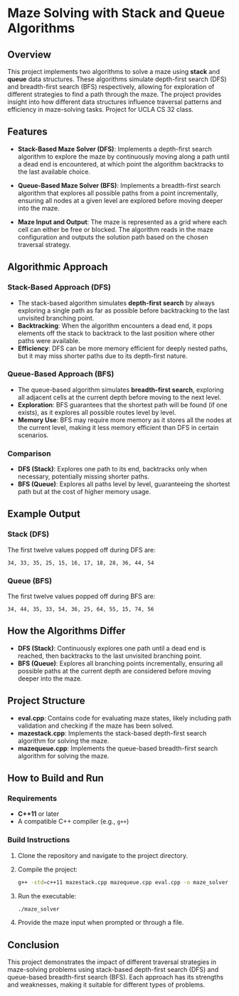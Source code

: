
# Maze Solving with Stack and Queue Algorithms

## Overview

This project implements two algorithms to solve a maze using **stack** and **queue** data structures. These algorithms simulate depth-first search (DFS) and breadth-first search (BFS) respectively, allowing for exploration of different strategies to find a path through the maze. The project provides insight into how different data structures influence traversal patterns and efficiency in maze-solving tasks. Project for UCLA CS 32 class.

## Features

- **Stack-Based Maze Solver (DFS)**: Implements a depth-first search algorithm to explore the maze by continuously moving along a path until a dead end is encountered, at which point the algorithm backtracks to the last available choice.
  
- **Queue-Based Maze Solver (BFS)**: Implements a breadth-first search algorithm that explores all possible paths from a point incrementally, ensuring all nodes at a given level are explored before moving deeper into the maze.

- **Maze Input and Output**: The maze is represented as a grid where each cell can either be free or blocked. The algorithm reads in the maze configuration and outputs the solution path based on the chosen traversal strategy.

## Algorithmic Approach

### Stack-Based Approach (DFS)
- The stack-based algorithm simulates **depth-first search** by always exploring a single path as far as possible before backtracking to the last unvisited branching point.
- **Backtracking**: When the algorithm encounters a dead end, it pops elements off the stack to backtrack to the last position where other paths were available.
- **Efficiency**: DFS can be more memory efficient for deeply nested paths, but it may miss shorter paths due to its depth-first nature.

### Queue-Based Approach (BFS)
- The queue-based algorithm simulates **breadth-first search**, exploring all adjacent cells at the current depth before moving to the next level.
- **Exploration**: BFS guarantees that the shortest path will be found (if one exists), as it explores all possible routes level by level.
- **Memory Use**: BFS may require more memory as it stores all the nodes at the current level, making it less memory efficient than DFS in certain scenarios.

### Comparison
- **DFS (Stack)**: Explores one path to its end, backtracks only when necessary, potentially missing shorter paths.
- **BFS (Queue)**: Explores all paths level by level, guaranteeing the shortest path but at the cost of higher memory usage.

## Example Output

### Stack (DFS)
The first twelve values popped off during DFS are:
```
34, 33, 35, 25, 15, 16, 17, 18, 28, 36, 44, 54
```

### Queue (BFS)
The first twelve values popped off during BFS are:
```
34, 44, 35, 33, 54, 36, 25, 64, 55, 15, 74, 56
```

## How the Algorithms Differ
- **DFS (Stack)**: Continuously explores one path until a dead end is reached, then backtracks to the last unvisited branching point.
- **BFS (Queue)**: Explores all branching points incrementally, ensuring all possible paths at the current depth are considered before moving deeper into the maze.

## Project Structure

- **eval.cpp**: Contains code for evaluating maze states, likely including path validation and checking if the maze has been solved.
- **mazestack.cpp**: Implements the stack-based depth-first search algorithm for solving the maze.
- **mazequeue.cpp**: Implements the queue-based breadth-first search algorithm for solving the maze.

## How to Build and Run

### Requirements
- **C++11** or later
- A compatible C++ compiler (e.g., `g++`)

### Build Instructions
1. Clone the repository and navigate to the project directory.

2. Compile the project:
   ```bash
   g++ -std=c++11 mazestack.cpp mazequeue.cpp eval.cpp -o maze_solver
   ```

3. Run the executable:
   ```bash
   ./maze_solver
   ```

4. Provide the maze input when prompted or through a file.

## Conclusion

This project demonstrates the impact of different traversal strategies in maze-solving problems using stack-based depth-first search (DFS) and queue-based breadth-first search (BFS). Each approach has its strengths and weaknesses, making it suitable for different types of problems.

